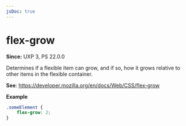 ```yaml
---
jsDoc: true
---
```

# flex-grow

**Since:** UXP 3, PS 22.0.0

Determines if a flexible item can grow, and if so, how it grows relative to other items in the flexible container.

**See**: https://developer.mozilla.org/en/docs/Web/CSS/flex-grow

**Example**

```css
.someElement {
    flex-grow: 2;
}
```